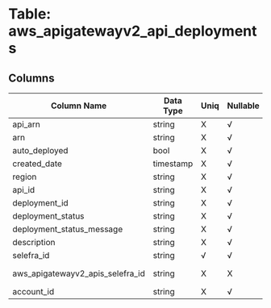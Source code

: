# Table: aws_apigatewayv2_api_deployments

## Columns 

|  Column Name   |  Data Type  | Uniq | Nullable | Description | 
|  ----  | ----  | ----  | ----  | ---- | 
| api_arn | string | X | √ |  | 
| arn | string | X | √ |  | 
| auto_deployed | bool | X | √ |  | 
| created_date | timestamp | X | √ |  | 
| region | string | X | √ |  | 
| api_id | string | X | √ |  | 
| deployment_id | string | X | √ |  | 
| deployment_status | string | X | √ |  | 
| deployment_status_message | string | X | √ |  | 
| description | string | X | √ |  | 
| selefra_id | string | √ | √ | random id | 
| aws_apigatewayv2_apis_selefra_id | string | X | X | fk to aws_apigatewayv2_apis.selefra_id | 
| account_id | string | X | √ |  | 


